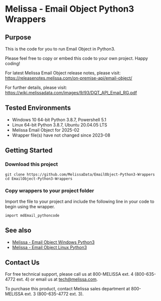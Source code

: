 # Melissa - Email Object Python3 Wrappers

## Purpose

This is the code for you to run Email Object in Python3.
    
Please feel free to copy or embed this code to your own project. Happy coding!

For latest Melissa Email Object release notes, please visit: https://releasenotes.melissa.com/on-premise-api/email-object/

For further details, please visit: https://wiki.melissadata.com/images/9/93/DQT_API_Email_RG.pdf

## Tested Environments

- Windows 10 64-bit Python 3.8.7, Powershell 5.1
- Linux 64-bit Python 3.8.7, Ubuntu 20.04.05 LTS
- Melissa Email Object for 2025-02
- Wrapper file(s) have not changed since 2023-08

## Getting Started

### Download this project
```
git clone https://github.com/MelissaData/EmailObject-Python3-Wrappers
cd EmailObject-Python3-Wrappers
```

### Copy wrappers to your project folder

Import the file to your project and include the following line in your code to begin using the wrapper.

```
import mdEmail_pythoncode
```

## See also

- [Melissa - Email Object Windows Python3](https://github.com/MelissaData/EmailObject-Python3)
- [Melissa - Email Object Linux Python3](https://github.com/MelissaData/EmailObject-Python3-Linux)
    
## Contact Us

For free technical support, please call us at 800-MELISSA ext. 4
(800-635-4772 ext. 4) or email us at tech@melissa.com.

To purchase this product, contact Melissa sales department at
800-MELISSA ext. 3 (800-635-4772 ext. 3).
